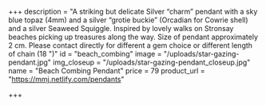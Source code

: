 +++
description = "A striking but delicate Silver “charm” pendant with a sky blue topaz (4mm) and a silver “grotie buckie” (Orcadian for Cowrie shell) and a silver Seaweed Squiggle. Inspired by lovely walks on Stronsay beaches picking up treasures along the way. Size of pendant approximately 2 cm. Please contact directly for different a gem choice or different length of chain (18 \")"
id = "beach_combing"
image = "/uploads/star-gazing-pendant.jpg"
img_closeup = "/uploads/star-gazing-pendant_closeup.jpg"
name = "Beach Combing Pendant"
price = 79
product_url = "https://mmj.netlify.com/pendants"

+++
